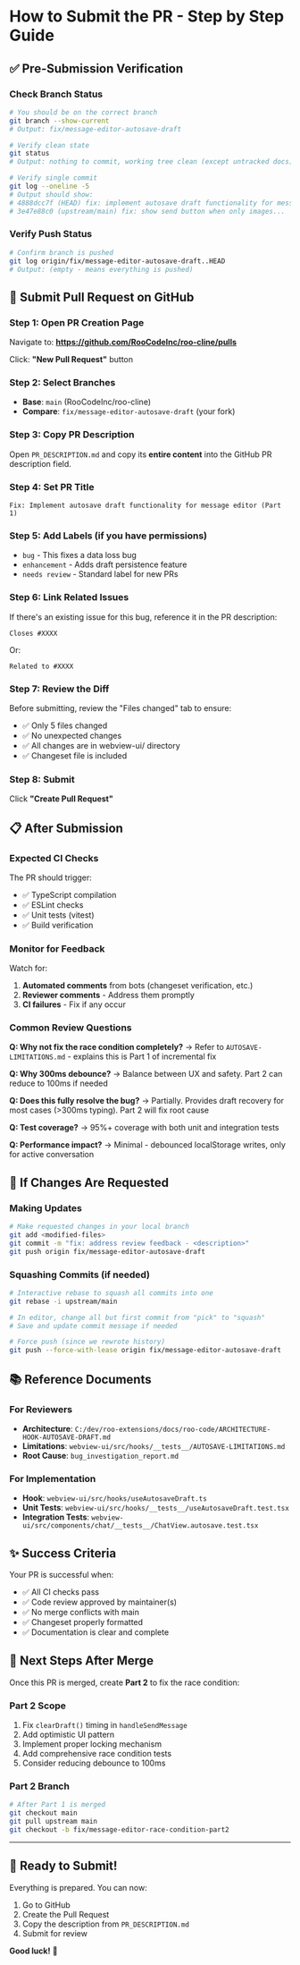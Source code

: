 # How to Submit the PR - Step by Step Guide

## ✅ Pre-Submission Verification

### Check Branch Status
```bash
# You should be on the correct branch
git branch --show-current
# Output: fix/message-editor-autosave-draft

# Verify clean state
git status
# Output: nothing to commit, working tree clean (except untracked docs)

# Verify single commit
git log --oneline -5
# Output should show:
# 4888dcc7f (HEAD) fix: implement autosave draft functionality for message editor
# 3e47e88c0 (upstream/main) fix: show send button when only images...
```

### Verify Push Status
```bash
# Confirm branch is pushed
git log origin/fix/message-editor-autosave-draft..HEAD
# Output: (empty - means everything is pushed)
```

## 📝 Submit Pull Request on GitHub

### Step 1: Open PR Creation Page
Navigate to: **https://github.com/RooCodeInc/roo-cline/pulls**

Click: **"New Pull Request"** button

### Step 2: Select Branches
- **Base**: `main` (RooCodeInc/roo-cline)
- **Compare**: `fix/message-editor-autosave-draft` (your fork)

### Step 3: Copy PR Description
Open `PR_DESCRIPTION.md` and copy its **entire content** into the GitHub PR description field.

### Step 4: Set PR Title
```
Fix: Implement autosave draft functionality for message editor (Part 1)
```

### Step 5: Add Labels (if you have permissions)
- `bug` - This fixes a data loss bug
- `enhancement` - Adds draft persistence feature
- `needs review` - Standard label for new PRs

### Step 6: Link Related Issues
If there's an existing issue for this bug, reference it in the PR description:
```
Closes #XXXX
```
Or:
```
Related to #XXXX
```

### Step 7: Review the Diff
Before submitting, review the "Files changed" tab to ensure:
- ✅ Only 5 files changed
- ✅ No unexpected changes
- ✅ All changes are in webview-ui/ directory
- ✅ Changeset file is included

### Step 8: Submit
Click **"Create Pull Request"**

## 📋 After Submission

### Expected CI Checks
The PR should trigger:
- ✅ TypeScript compilation
- ✅ ESLint checks
- ✅ Unit tests (vitest)
- ✅ Build verification

### Monitor for Feedback
Watch for:
1. **Automated comments** from bots (changeset verification, etc.)
2. **Reviewer comments** - Address them promptly
3. **CI failures** - Fix if any occur

### Common Review Questions

**Q: Why not fix the race condition completely?**
→ Refer to `AUTOSAVE-LIMITATIONS.md` - explains this is Part 1 of incremental fix

**Q: Why 300ms debounce?**
→ Balance between UX and safety. Part 2 can reduce to 100ms if needed

**Q: Does this fully resolve the bug?**
→ Partially. Provides draft recovery for most cases (>300ms typing). Part 2 will fix root cause

**Q: Test coverage?**
→ 95%+ coverage with both unit and integration tests

**Q: Performance impact?**
→ Minimal - debounced localStorage writes, only for active conversation

## 🔄 If Changes Are Requested

### Making Updates
```bash
# Make requested changes in your local branch
git add <modified-files>
git commit -m "fix: address review feedback - <description>"
git push origin fix/message-editor-autosave-draft
```

### Squashing Commits (if needed)
```bash
# Interactive rebase to squash all commits into one
git rebase -i upstream/main

# In editor, change all but first commit from "pick" to "squash"
# Save and update commit message if needed

# Force push (since we rewrote history)
git push --force-with-lease origin fix/message-editor-autosave-draft
```

## 📚 Reference Documents

### For Reviewers
- **Architecture**: `C:/dev/roo-extensions/docs/roo-code/ARCHITECTURE-HOOK-AUTOSAVE-DRAFT.md`
- **Limitations**: `webview-ui/src/hooks/__tests__/AUTOSAVE-LIMITATIONS.md`
- **Root Cause**: `bug_investigation_report.md`

### For Implementation
- **Hook**: `webview-ui/src/hooks/useAutosaveDraft.ts`
- **Unit Tests**: `webview-ui/src/hooks/__tests__/useAutosaveDraft.test.tsx`
- **Integration Tests**: `webview-ui/src/components/chat/__tests__/ChatView.autosave.test.tsx`

## ✨ Success Criteria

Your PR is successful when:
- ✅ All CI checks pass
- ✅ Code review approved by maintainer(s)
- ✅ No merge conflicts with main
- ✅ Changeset properly formatted
- ✅ Documentation is clear and complete

## 🎯 Next Steps After Merge

Once this PR is merged, create **Part 2** to fix the race condition:

### Part 2 Scope
1. Fix `clearDraft()` timing in `handleSendMessage`
2. Add optimistic UI pattern
3. Implement proper locking mechanism
4. Add comprehensive race condition tests
5. Consider reducing debounce to 100ms

### Part 2 Branch
```bash
# After Part 1 is merged
git checkout main
git pull upstream main
git checkout -b fix/message-editor-race-condition-part2
```

---

## 🚀 Ready to Submit!

Everything is prepared. You can now:
1. Go to GitHub
2. Create the Pull Request
3. Copy the description from `PR_DESCRIPTION.md`
4. Submit for review

**Good luck!** 🎉